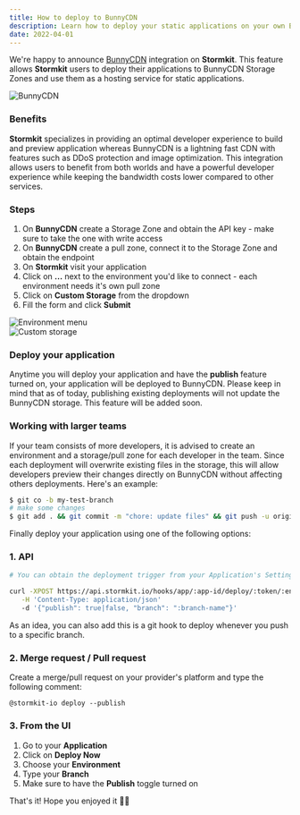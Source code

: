 ```yaml
---
title: How to deploy to BunnyCDN
description: Learn how to deploy your static applications on your own Bunny CDN account using Stormkit.
date: 2022-04-01
---
```


We're happy to announce [BunnyCDN](https://bunny.net) integration on **Stormkit**. This feature allows **Stormkit** users to deploy their applications to BunnyCDN Storage Zones and use them as a hosting service for static applications.

<!--more-->

<div class="img-wrapper">
    <img src="/assets/blog/bunnynet-logo.svg" alt="BunnyCDN" />
</div>

### Benefits

**Stormkit** specializes in providing an optimal developer experience to build and preview application whereas BunnyCDN is a lightning fast CDN with features such as DDoS protection and image optimization. This integration allows users to benefit from both worlds and have a powerful developer experience while keeping the bandwidth costs lower compared to other services.

### Steps

1. On **BunnyCDN** create a Storage Zone and obtain the API key - make sure to take the one with write access
1. On **BunnyCDN** create a pull zone, connect it to the Storage Zone and obtain the endpoint
1. On **Stormkit** visit your application
1. Click on **...** next to the environment you'd like to connect - each environment needs it's own pull zone
1. Click on **Custom Storage** from the dropdown
1. Fill the form and click **Submit**

<div class="img-wrapper">
    <img src="/assets/blog/how-to-deploy-to-bunny-cdn/env-storage.png" alt="Environment menu" />
</div>

<div class="img-wrapper">
    <img src="/assets/blog/how-to-deploy-to-bunny-cdn/custom-storage-form.png" alt="Custom storage" />
</div>

### Deploy your application

Anytime you will deploy your application and have the **publish** feature turned on,
your application will be deployed to BunnyCDN. Please keep in mind that as of today, publishing existing deployments will not update the BunnyCDN storage. This feature will be added soon.

### Working with larger teams

If your team consists of more developers, it is advised to create an environment and a storage/pull zone for each developer in the team. Since each deployment will overwrite existing files in the storage, this will allow developers preview their changes directly on BunnyCDN without affecting others deployments. Here's an example:

```bash
$ git co -b my-test-branch
# make some changes
$ git add . && git commit -m "chore: update files" && git push -u origin HEAD
```

Finally deploy your application using one of the following options:

### 1. API

```bash
# You can obtain the deployment trigger from your Application's Settings page.

curl -XPOST https://api.stormkit.io/hooks/app/:app-id/deploy/:token/:environment-id \
   -H 'Content-Type: application/json'
   -d '{"publish": true|false, "branch": ":branch-name"}'
```

As an idea, you can also add this is a git hook to deploy whenever you push to a specific branch.

### 2. Merge request / Pull request

Create a merge/pull request on your provider's platform and type the following comment:

```
@stormkit-io deploy --publish
```

### 3. From the UI

1. Go to your **Application**
2. Click on **Deploy Now**
3. Choose your **Environment**
4. Type your **Branch**
5. Make sure to have the **Publish** toggle turned on

That's it! Hope you enjoyed it 🙏🏻
